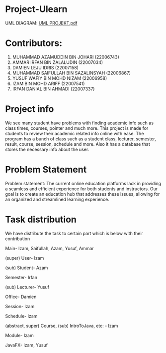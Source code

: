 # Project-Ulearn
UML DIAGRAM: [UML PROJEKT.pdf](https://github.com/IzamAriff/Project-Ulearn/files/10960017/UML.PROJEKT.pdf)

# Contributors:
1. MUHAMMAD AZAMUDDIN BIN JOHARI (22006743)
2. AMMAR IRFAN BIN ZALALUDIN (22007034)
3. DAMIEN LEJU IDRIS (22007158)
4. MUHAMMAD SAIFULLAH BIN SAZALINSYAH (22006867)
5. YUSUF WAFIY BIN MOHD NIZAM (22006958)
6. IZAM BIN MOHD ARIFF (22007541)
7. IRFAN DANIAL BIN AHMADI (22007337)

# Project info
We see many student have problems with finding academic
info such as class times, courses, pointer and much more.
This project is made for students to review their academic
related info online with ease. The program has a bunch of class
such as a student class, lecturer, semester, result, course,
session, schedule and more. Also it has a database that stores
the necessary info about the user.

# Problem Statement
Problem statement: The current online education platforms lack in providing a seamless and efficient experience for both students and instructors. Our goal is to create an education hub that addresses these issues, allowing for an organized and streamlined learning experience.

# Task distribution
We have distribute the task to certain part which is below with their contribution

Main- Izam, Saifullah, Azam, Yusuf, Ammar

(super) User- Izam

(sub) Student-  Azam

Semester- Irfan

(sub) Lecturer- Yusuf

Office- Damien

Session- Izam

Schedule- Izam

(abstract, super) Course, (sub) IntroToJava, etc: - Izam

Module- Izam

JavaFX- Izam, Yusuf






